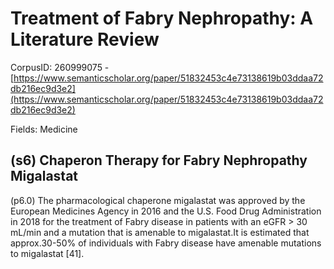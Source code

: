 # Treatment of Fabry Nephropathy: A Literature Review

CorpusID: 260999075 - [https://www.semanticscholar.org/paper/51832453c4e73138619b03ddaa72db216ec9d3e2](https://www.semanticscholar.org/paper/51832453c4e73138619b03ddaa72db216ec9d3e2)

Fields: Medicine

## (s6) Chaperon Therapy for Fabry Nephropathy Migalastat
(p6.0) The pharmacological chaperone migalastat was approved by the European Medicines Agency in 2016 and the U.S. Food Drug Administration in 2018 for the treatment of Fabry disease in patients with an eGFR > 30 mL/min and a mutation that is amenable to migalastat.It is estimated that approx.30-50% of individuals with Fabry disease have amenable mutations to migalastat [41].
